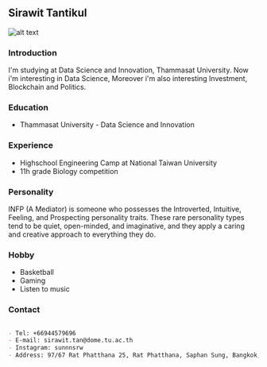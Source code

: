 ## Sirawit Tantikul

![alt text](https://sv1.picz.in.th/images/2021/11/25/6tE3bv.jpg)

### Introduction

I'm studying at Data Science and Innovation, Thammasat University. Now i'm interesting in Data Science, Moreover i'm also interesting Investment, Blockchain and Politics.

### Education

- Thammasat University - Data Science and Innovation

### Experience

- Highschool Engineering Camp at National Taiwan University
- 11h grade Biology competition

### Personality

INFP (A Mediator) is someone who possesses the Introverted, Intuitive, Feeling, and Prospecting personality traits. These rare personality types tend to be quiet, open-minded, and imaginative, and they apply a caring and creative approach to everything they do.

### Hobby

- Basketball
- Gaming
- Listen to music

### Contact

```markdown

- Tel: +66944579696
- E-mail: sirawit.tan@dome.tu.ac.th
- Instagram: sunnnsrw
- Address: 97/67 Rat Phatthana 25, Rat Phatthana, Saphan Sung, Bangkok, Thailand 10240


